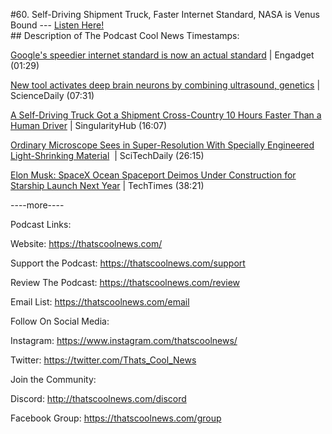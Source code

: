 #60. Self-Driving Shipment Truck, Faster Internet Standard, NASA is Venus Bound
        ---
        [Listen Here!](https://thatscoolnews.podbean.com/e/60-self-driving-shipment-truck-faster-internet-standard-nasa-is-venus-bound/) \
        ## Description of The Podcast
        Cool News Timestamps:
<p><a href='https://www.engadget.com/google-quic-becomes-official-internet-standard-170000970.html'>Google's speedier internet standard is now an actual standard</a> | Engadget (01:29)</p>

<p><a href='https://www.sciencedaily.com/releases/2021/05/210528150507.htm'>New tool activates deep brain neurons by combining ultrasound, genetics</a> | ScienceDaily (07:31)</p>

<p><a href='https://singularityhub.com/2021/06/01/a-driverless-truck-took-a-load-of-watermelons-cross-country-42-faster-than-a-human-driver/'>A Self-Driving Truck Got a Shipment Cross-Country 10 Hours Faster Than a Human Driver</a> | SingularityHub (16:07)</p>

<p><a href='https://scitechdaily.com/ordinary-microscope-sees-in-super-resolution-with-specially-engineered-light-shrinking-material/'>Ordinary Microscope Sees in Super-Resolution With Specially Engineered Light-Shrinking Material</a>  | SciTechDaily (26:15)</p>

<p><a href='https://www.techtimes.com/articles/260855/20210530/elon-musk-confirms-spacex-ocean-spaceport-deimos-under-construction-starship-launch.htm'>Elon Musk: SpaceX Ocean Spaceport Deimos Under Construction for Starship Launch Next Year</a> | TechTimes (38:21)</p>

<p>----more----</p>

Podcast Links:
<p style="text-align:left;">Website: <a href='https://thatscoolnews.com/'>https://thatscoolnews.com/</a></p>

<p style="text-align:left;">Support the Podcast: <a href='https://thatscoolnews.com/support'>https://thatscoolnews.com/support</a></p>

<p style="text-align:left;">Review The Podcast: <a href='https://thatscoolnews.com/review/'>https://thatscoolnews.com/review</a></p>

<p style="text-align:left;">Email List: <a href='https://thatscoolnews.com/email/'>https://thatscoolnews.com/email</a></p>

Follow On Social Media:
<p style="text-align:left;">Instagram: <a href='https://www.instagram.com/thatscoolnews/'>https://www.instagram.com/thatscoolnews/ </a></p>

<p style="text-align:left;">Twitter: <a href='https://twitter.com/Thats_Cool_News'>https://twitter.com/Thats_Cool_News</a> </p>

Join the Community:
<p style="text-align:left;">Discord: <a href='http://thatscoolnews.com/discord'>http://thatscoolnews.com/discord</a></p>

<p style="text-align:left;">Facebook Group: <a href='https://thatscoolnews.com/group'>https://thatscoolnews.com/group</a></p>
